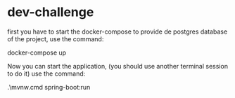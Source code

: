 # dev-challenge
first you have to start the docker-compose to provide de postgres database of the project, use the command:

docker-compose up

Now you can start the application, (you should use another terminal session to do it) use the command:

.\mvnw.cmd spring-boot:run